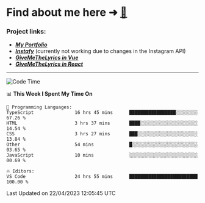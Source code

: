 # Find about me here ➜ [🧑](https://pauabella.dev)

### Project links:
- ***[My Portfolio](https://pauabella.dev)***
- ***[Instafy](https://instafy.me)*** (currently not working due to changes in the Instagram API)
- ***[GiveMeTheLyrics in Vue](https://lyrics.pauabella.dev)***
- ***[GiveMeTheLyrics in React](https://pauabella.dev/GiveMeTheLyrics)***

---
<!--START_SECTION:waka-->
![Code Time](http://img.shields.io/badge/Code%20Time-2%2C098%20hrs%2058%20mins-blue)

📊 **This Week I Spent My Time On** 

```text
💬 Programming Languages: 
TypeScript               16 hrs 45 mins      █████████████████░░░░░░░░   67.26 % 
HTML                     3 hrs 37 mins       ████░░░░░░░░░░░░░░░░░░░░░   14.54 % 
CSS                      3 hrs 27 mins       ███░░░░░░░░░░░░░░░░░░░░░░   13.84 % 
Other                    54 mins             █░░░░░░░░░░░░░░░░░░░░░░░░   03.65 % 
JavaScript               10 mins             ░░░░░░░░░░░░░░░░░░░░░░░░░   00.69 % 

🔥 Editors: 
VS Code                  24 hrs 55 mins      █████████████████████████   100.00 % 
```


 Last Updated on 22/04/2023 12:05:45 UTC
<!--END_SECTION:waka-->

